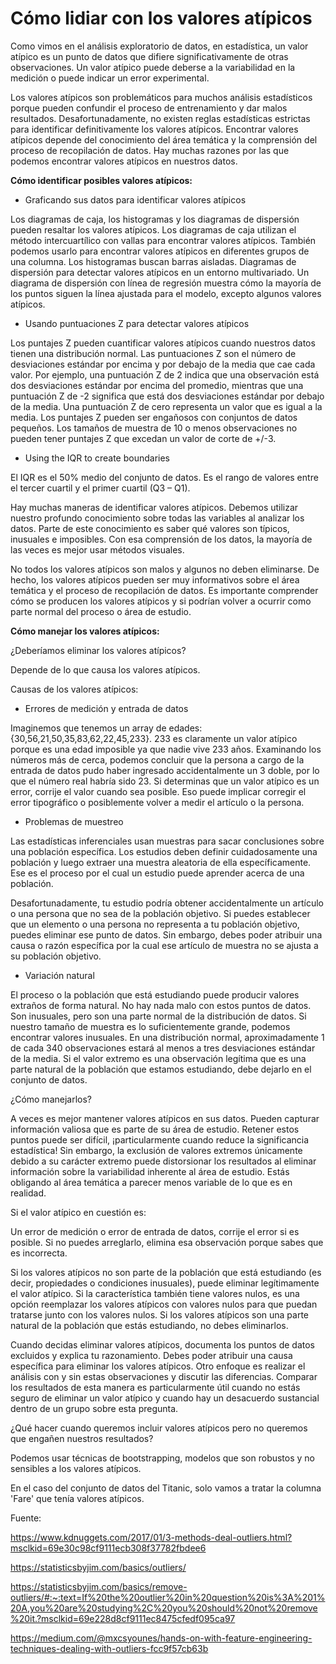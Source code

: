 # Cómo lidiar con los valores atípicos

Como vimos en el análisis exploratorio de datos, en estadística, un valor atípico es un punto de datos que difiere significativamente de otras observaciones. Un valor atípico puede deberse a la variabilidad en la medición o puede indicar un error experimental.

Los valores atípicos son problemáticos para muchos análisis estadísticos porque pueden confundir el proceso de entrenamiento y dar malos resultados. Desafortunadamente, no existen reglas estadísticas estrictas para identificar definitivamente los valores atípicos. Encontrar valores atípicos depende del conocimiento del área temática y la comprensión del proceso de recopilación de datos. Hay muchas razones por las que podemos encontrar valores atípicos en nuestros datos.

**Cómo identificar posibles valores atípicos:**

- Graficando sus datos para identificar valores atípicos

Los diagramas de caja, los histogramas y los diagramas de dispersión pueden resaltar los valores atípicos. Los diagramas de caja utilizan el método intercuartílico con vallas para encontrar valores atípicos. También podemos usarlo para encontrar valores atípicos en diferentes grupos de una columna. Los histogramas buscan barras aisladas. Diagramas de dispersión para detectar valores atípicos en un entorno multivariado. Un diagrama de dispersión con línea de regresión muestra cómo la mayoría de los puntos siguen la línea ajustada para el modelo, excepto algunos valores atípicos.

- Usando puntuaciones Z para detectar valores atípicos

Los puntajes Z pueden cuantificar valores atípicos cuando nuestros datos tienen una distribución normal. Las puntuaciones Z son el número de desviaciones estándar por encima y por debajo de la media que cae cada valor. Por ejemplo, una puntuación Z de 2 indica que una observación está dos desviaciones estándar por encima del promedio, mientras que una puntuación Z de -2 significa que está dos desviaciones estándar por debajo de la media. Una puntuación Z de cero representa un valor que es igual a la media. Los puntajes Z pueden ser engañosos con conjuntos de datos pequeños. Los tamaños de muestra de 10 o menos observaciones no pueden tener puntajes Z que excedan un valor de corte de +/-3.

- Using the IQR to create boundaries

El IQR es el 50% medio del conjunto de datos. Es el rango de valores entre el tercer cuartil y el primer cuartil (Q3 – Q1).

Hay muchas maneras de identificar valores atípicos. Debemos utilizar nuestro profundo conocimiento sobre todas las variables al analizar los datos. Parte de este conocimiento es saber qué valores son típicos, inusuales e imposibles. Con esa comprensión de los datos, la mayoría de las veces es mejor usar métodos visuales.

No todos los valores atípicos son malos y algunos no deben eliminarse. De hecho, los valores atípicos pueden ser muy informativos sobre el área temática y el proceso de recopilación de datos. Es importante comprender cómo se producen los valores atípicos y si podrían volver a ocurrir como parte normal del proceso o área de estudio.

**Cómo manejar los valores atípicos:**

¿Deberíamos eliminar los valores atípicos?

Depende de lo que causa los valores atípicos.

Causas de los valores atípicos:

- Errores de medición y entrada de datos

Imaginemos que tenemos un array de edades: {30,56,21,50,35,83,62,22,45,233}. 233 es claramente un valor atípico porque es una edad imposible ya que nadie vive 233 años. Examinando los números más de cerca, podemos concluir que la persona a cargo de la entrada de datos pudo haber ingresado accidentalmente un 3 doble, por lo que el número real habría sido 23. Si determinas que un valor atípico es un error, corrije el valor cuando sea posible. Eso puede implicar corregir el error tipográfico o posiblemente volver a medir el artículo o la persona.

- Problemas de muestreo

Las estadísticas inferenciales usan muestras para sacar conclusiones sobre una población específica. Los estudios deben definir cuidadosamente una población y luego extraer una muestra aleatoria de ella específicamente. Ese es el proceso por el cual un estudio puede aprender acerca de una población.

Desafortunadamente, tu estudio podría obtener accidentalmente un artículo o una persona que no sea de la población objetivo. Si puedes establecer que un elemento o una persona no representa a tu población objetivo, puedes eliminar ese punto de datos. Sin embargo, debes poder atribuir una causa o razón específica por la cual ese artículo de muestra no se ajusta a su población objetivo.

- Variación natural

El proceso o la población que está estudiando puede producir valores extraños de forma natural. No hay nada malo con estos puntos de datos. Son inusuales, pero son una parte normal de la distribución de datos. Si nuestro tamaño de muestra es lo suficientemente grande, podemos encontrar valores inusuales. En una distribución normal, aproximadamente 1 de cada 340 observaciones estará al menos a tres desviaciones estándar de la media. Si el valor extremo es una observación legítima que es una parte natural de la población que estamos estudiando, debe dejarlo en el conjunto de datos.

¿Cómo manejarlos?

A veces es mejor mantener valores atípicos en sus datos. Pueden capturar información valiosa que es parte de su área de estudio. Retener estos puntos puede ser difícil, ¡particularmente cuando reduce la significancia estadística! Sin embargo, la exclusión de valores extremos únicamente debido a su carácter extremo puede distorsionar los resultados al eliminar información sobre la variabilidad inherente al área de estudio. Estás obligando al área temática a parecer menos variable de lo que es en realidad.

Si el valor atípico en cuestión es:

Un error de medición o error de entrada de datos, corrije el error si es posible. Si no puedes arreglarlo, elimina esa observación porque sabes que es incorrecta.

Si los valores atípicos no son parte de la población que está estudiando (es decir, propiedades o condiciones inusuales), puede eliminar legítimamente el valor atípico. Si la característica también tiene valores nulos, es una opción reemplazar los valores atípicos con valores nulos para que puedan tratarse junto con los valores nulos. Si los valores atípicos son una parte natural de la población que estás estudiando, no debes eliminarlos.

Cuando decidas eliminar valores atípicos, documenta los puntos de datos excluidos y explica tu razonamiento. Debes poder atribuir una causa específica para eliminar los valores atípicos. Otro enfoque es realizar el análisis con y sin estas observaciones y discutir las diferencias. Comparar los resultados de esta manera es particularmente útil cuando no estás seguro de eliminar un valor atípico y cuando hay un desacuerdo sustancial dentro de un grupo sobre esta pregunta.

¿Qué hacer cuando queremos incluir valores atípicos pero no queremos que engañen nuestros resultados?

Podemos usar técnicas de bootstrapping, modelos que son robustos y no sensibles a los valores atípicos.

En el caso del conjunto de datos del Titanic, solo vamos a tratar la columna 'Fare' que tenía valores atípicos.

Fuente:

https://www.kdnuggets.com/2017/01/3-methods-deal-outliers.html?msclkid=69e30c98cf9111ecb308f37782fbdee6

https://statisticsbyjim.com/basics/outliers/

https://statisticsbyjim.com/basics/remove-outliers/#:~:text=If%20the%20outlier%20in%20question%20is%3A%201%20A,you%20are%20studying%2C%20you%20should%20not%20remove%20it.?msclkid=69e228d8cf9111ec8475cfedf095ca97

https://medium.com/@mxcsyounes/hands-on-with-feature-engineering-techniques-dealing-with-outliers-fcc9f57cb63b
